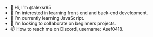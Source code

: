 - 👋 Hi, I’m @alexsr95
- 👀 I’m interested in learning front-end and back-end development.
- 🌱 I’m currently learning JavaScript.
- 💞️ I’m looking to collaborate on beginners projects.
- 📫 How to reach me on Discord, username: Asef0418.
